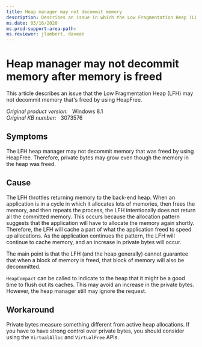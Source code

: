 ```yaml
---
title: Heap manager may not decommit memory
description: Describes an issue in which the Low Fragmentation Heap (LFH) may not decommit memory that was freed by using HeapFree.
ms.date: 03/16/2020
ms.prod-support-area-path: 
ms.reviewer: jlambert, davean
---
```

# Heap manager may not decommit memory after memory is freed

This article describes an issue that the Low Fragmentation Heap (LFH) may not decommit memory that's freed by using HeapFree.

_Original product version:_ &nbsp; Windows 8.1  
_Original KB number:_ &nbsp; 3073576

## Symptoms

The LFH heap manager may not decommit memory that was freed by using HeapFree. Therefore, private bytes may grow even though the memory in the heap was freed.

## Cause

The LFH throttles returning memory to the back-end heap. When an application is in a cycle in which it allocates lots of memories, then frees the memory, and then repeats the process, the LFH intentionally does not return all the committed memory. This occurs because the allocation pattern suggests that the application will have to allocate the memory again shortly. Therefore, the LFH will cache a part of what the application freed to speed up allocations. As the application continues the pattern, the LFH will continue to cache memory, and an increase in private bytes will occur.

The main point is that the LFH (and the heap generally) cannot guarantee that when a block of memory is freed, that block of memory will also be decommitted.

`HeapCompact` can be called to indicate to the heap that it might be a good time to flush out its caches. This may avoid an increase in the private bytes. However, the heap manager still may ignore the request.

## Workaround

Private bytes measure something different from active heap allocations. If you have to have strong control over private bytes, you should consider using the `VirtualAlloc` and `VirtualFree` APIs.
